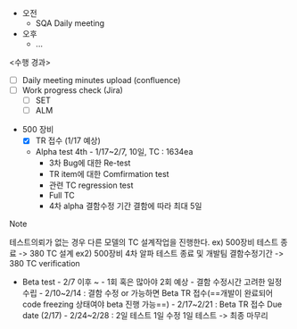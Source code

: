 - 오전
	- SQA Daily meeting
- 오후
	- ...

<수행 경과>
- [ ] Daily meeting minutes upload (confluence)
- [ ] Work progress check (Jira)
	- [ ] SET
	- [ ] ALM

- 500 장비
	- [x] TR 접수 (1/17 예상)
	- Alpha test 4th - 1/17~2/7, 10일, TC : 1634ea
		- 3차 Bug에 대한 Re-test
		- TR item에 대한 Comfirmation test
		- 관련 TC regression test
		- Full TC
		- 4차 alpha 결함수정 기간 결함에 따라 최대 5일
>[!note]
>테스트의뢰가 없는 경우 다른 모델의 TC 설계작업을 진행한다.
>ex) 500장비 테스트 종료 -> 380 TC 설계
>ex2) 500장비 4차 알파 테스트 종료 및 개발팀 결함수정기간 -> 380 TC verification

- Beta test - 2/7 이후 ~ 
		- 1회 혹은 많아야 2회 예상
		- 결함 수정시간 고려한 일정 수립
		- 2/10~2/14 : 결함 수정 or 가능하면 Beta TR 접수(==개발이 완료되어 code freezing 상태여야 beta 진행 가능==)
		- 2/17~2/21 : Beta TR 접수 Due date (2/17)
		- 2/24~2/28 : 2일 테스트 1일 수정 1일 테스트 -> 최종 마무리